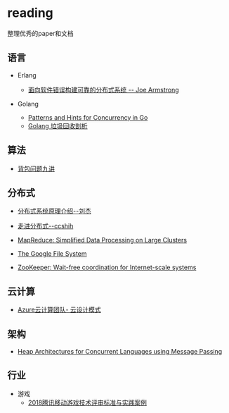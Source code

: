# reading
整理优秀的paper和文档 

## 语言
-	Erlang
	-	[面向软件错误构建可靠的分布式系统 -- Joe Armstrong](http://pubftp0.availo.se/pub/FreeBSD/distfiles/erlang-doc/r13b01/armstrong_thesis_2003.pdf)

- Golang
	-	[Patterns and Hints for Concurrency in Go](http://nil.csail.mit.edu/6.824/2018/notes/gopattern.pdf)
	-	[Golang 垃圾回收剖析](http://legendtkl.com/2017/04/28/golang-gc/)

## 算法

-	[背包问题九讲](https://github.com/tianyicui/pack)

## 分布式
-	[分布式系统原理介绍--刘杰](https://github.com/hongweikkx/reading/blob/master/%E5%88%86%E5%B8%83%E5%BC%8F/%E5%88%86%E5%B8%83%E5%BC%8F%E7%B3%BB%E7%BB%9F%E5%8E%9F%E7%90%86%E4%BB%8B%E7%BB%8D.pdf)

-	[走进分布式--ccshih](https://github.com/hongweikkx/reading/blob/master/%E5%88%86%E5%B8%83%E5%BC%8F/%E8%B5%B0%E8%BF%9B%E5%88%86%E5%B8%83%E5%BC%8F.pdf)
- 	[MapReduce: Simplified Data Processing on Large Clusters](http://nil.csail.mit.edu/6.824/2016/papers/mapreduce.pdf)
-  	[The Google File System](http://nil.csail.mit.edu/6.824/2016/papers/gfs.pdf)
-    [ZooKeeper: Wait-free coordination for Internet-scale systems](http://nil.csail.mit.edu/6.824/2016/papers/zookeeper.pdf)

## 云计算
-	[Azure云计算团队- 云设计模式](https://github.com/iambowen/cloud-design-patterns)

## 架构
-	[Heap Architectures for Concurrent Languages using Message Passing](http://www.fantasi.se/publications/ISMM02.pdf)

## 行业
-	游戏
	-	[2018腾讯移动游戏技术评审标准与实践案例](https://github.com/hongweikkx/reading/blob/master/%E8%A1%8C%E4%B8%9A/%E6%B8%B8%E6%88%8F/2018%E8%85%BE%E8%AE%AF%E7%A7%BB%E5%8A%A8%E6%B8%B8%E6%88%8F%E6%8A%80%E6%9C%AF%E8%AF%84%E5%AE%A1%E6%A0%87%E5%87%86%E4%B8%8E%E5%AE%9E%E8%B7%B5%E6%A1%88%E4%BE%8B.pdf)
